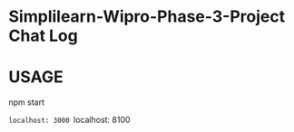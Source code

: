 # Simplilearn-Wipro-Phase-3-Project Chat Log

# USAGE

npm start

``localhost: 3000
``localhost: 8100


